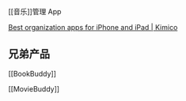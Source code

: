 

[[音乐]]管理 App

[Best organization apps for iPhone and iPad | Kimico](https://www.kimicoapps.com/)


## 兄弟产品

[[BookBuddy]]

[[MovieBuddy]]




